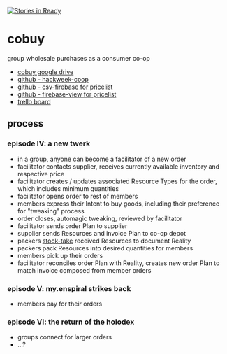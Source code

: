 [![Stories in Ready](https://badge.waffle.io/enspiral-root-systems/cobuy.png?label=ready&title=Ready)](https://waffle.io/enspiral-root-systems/cobuy)
# cobuy

group wholesale purchases as a consumer co-op

- [cobuy google drive](https://drive.google.com/folderview?id=0BzzPde2Zi5HDMkk0NGtFQlhKREk&usp=sharing)
- [github - hackweek-coop](https://github.com/sarah-arrrgh/hackweek-coop)
- [github - csv-firebase for pricelist](https://github.com/sarah-arrrgh/csv-firebase)
- [github - firebase-view for pricelist](https://github.com/sarah-arrrgh/firebase-view)
- [trello board](https://trello.com/b/GvnUnz9U/cobuy)

## process

### episode IV: a new twerk

- in a group, anyone can become a facilitator of a new order
- facilitator contacts supplier, receives currently available inventory and respective price
- facilitator creates / updates associated Resource Types for the order, which includes minimum quantities
- facilitator opens order to rest of members
- members express their Intent to buy goods, including their preference for "tweaking" process
- order closes, automagic tweaking, reviewed by facilitator
- facilitator sends order Plan to supplier
- supplier sends Resources and invoice Plan to co-op depot
- packers [stock-take](https://en.wikipedia.org/wiki/Stock-taking) received Resources to document Reality
- packers pack Resources into desired quantities for members
- members pick up their orders
- facilitator reconciles order Plan with Reality, creates new order Plan to match invoice composed from member orders

### episode V: my.enspiral strikes back

- members pay for their orders

### episode VI: the return of the holodex

- groups connect for larger orders
- ...?

